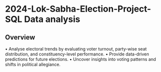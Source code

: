 # 2024-Lok-Sabha-Election-Project-SQL Data analysis
## Overview
•	Analyse electoral trends by evaluating voter turnout, party-wise seat distribution, and constituency-level performance.
•	Provide data-driven predictions for future elections.
•	Uncover insights into voting patterns and shifts in political allegiance.



